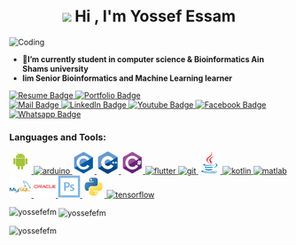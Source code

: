  <h1 align="center"><img src="https://th.bing.com/th/id/R.c6e0e149eab9ea7964bed1d27ead3bc8?rik=7E24ci958kO%2fkA&riu=http%3a%2f%2fstatic.skaip.org%2fimg%2femoticons%2f180x180%2ff6fcff%2fhi.gif&ehk=stevBvJN%2bAtQeLhOmUvDc9LRfmYmpGKFoHcdqeHopds%3d&risl=&pid=ImgRaw&r=0" width = "50" hieght ="40"> Hi , I'm Yossef Essam </h1>
<img align="center" alt="Coding" width="1000" height="300" src="https://cdn-images-1.medium.com/max/1200/0*4aHRjVXRKsyUhm2b">

- 🔭**I’m currently student in computer science & Bioinformatics Ain Shams university**
- **Iim Senior Bioinformatics and Machine Learning learner**  
<div id="My">
 <a href="https://drive.google.com/file/d/1z_ROESg5b9l3ALh_pIPeK3ADqNRBl7Di/view?usp=sharing">
  <img src="https://th.bing.com/th/id/R.3f9ccc366e86c9be4f2d2ca5969bfbff?rik=f%2fSoE8BKs7jRiw&pid=ImgRaw&r=0&sres=1&sresct=1" height="100" width="110" alt="Resume Badge"/>
    </a>
      <a href="https://youssefessam.my.canva.site/">
  <img src="https://store.motothemes.net/repo/images/portfolio-logo.jpg" width = "150" hieght= "150" alt="Portfolio Badge"/>
      </a>
</div>
<div id="badges">
   <a href="mailto:youssefessam1269@gmail.com">
  <img src="https://th.bing.com/th/id/R.e6ca1ccd7e976eb837cce45bb53b0e30?rik=aH9SjK9k3g8x3Q&pid=ImgRaw&r=0&sres=1&sresct=1" height="40" width="50" alt="Mail Badge"/>
    </a>
  <a href="https://www.linkedin.com/in/yossefessam1408/">
  <img src="https://raw.githubusercontent.com/rahuldkjain/github-profile-readme-generator/master/src/images/icons/Social/linked-in-alt.svg" height="40" width="50" alt="LinkedIn Badge"/>
    </a>
  <a href="https://www.youtube.com/channel/UCdwYu_JFNJqHo8horG6HKYg">
  <img src="https://raw.githubusercontent.com/rahuldkjain/github-profile-readme-generator/master/src/images/icons/Social/youtube.svg" height="40" width="50" alt="Youtube Badge"/>
  <a href="https://www.facebook.com/YossefEFM">
  <img src="https://th.bing.com/th/id/R.7f689981b7050a848293ef0344f30d33?rik=Ooi2n6Vh4wBGOQ&riu=http%3a%2f%2f4.bp.blogspot.com%2f-E9cQt2nvyTc%2fURusPT5VqnI%2fAAAAAAAAABw%2fwU8Q0YrG37M%2fs1600%2ffacebook%2blogo%2b3.png&ehk=%2bfW27pizyZApmGoIvKOHuCku5JHSDG52uNTA6WpkGbM%3d&risl=&pid=ImgRaw&r=0" width = "80" hieght= "70" alt="Facebook Badge"/>
        </a>
     <a href="https://api.whatsapp.com/send?phone=201068105975">
  <img src="https://thefuturevirtualassistant.com/wp-content/uploads/2021/08/whatsapp-bubble.gif" height="70" width="80" alt="Whatsapp Badge"/>
    </a>
</div>


<h3 align="left">Languages and Tools:</h3>
<p align="left"> <a href="https://developer.android.com" target="_blank" rel="noreferrer"> <img src="https://raw.githubusercontent.com/devicons/devicon/master/icons/android/android-original-wordmark.svg" alt="android" width="40" height="40"/> </a> <a href="https://www.arduino.cc/" target="_blank" rel="noreferrer"> <img src="https://cdn.worldvectorlogo.com/logos/arduino-1.svg" alt="arduino" width="40" height="40"/> </a> <a href="https://www.cprogramming.com/" target="_blank" rel="noreferrer"> <img src="https://raw.githubusercontent.com/devicons/devicon/master/icons/c/c-original.svg" alt="c" width="40" height="40"/> </a> <a href="https://www.w3schools.com/cpp/" target="_blank" rel="noreferrer"> <img src="https://raw.githubusercontent.com/devicons/devicon/master/icons/cplusplus/cplusplus-original.svg" alt="cplusplus" width="40" height="40"/> </a> <a href="https://www.w3schools.com/cs/" target="_blank" rel="noreferrer"> <img src="https://raw.githubusercontent.com/devicons/devicon/master/icons/csharp/csharp-original.svg" alt="csharp" width="40" height="40"/> </a> <a href="https://flutter.dev" target="_blank" rel="noreferrer"> <img src="https://www.vectorlogo.zone/logos/flutterio/flutterio-icon.svg" alt="flutter" width="40" height="40"/> </a> <a href="https://git-scm.com/" target="_blank" rel="noreferrer"> <img src="https://www.vectorlogo.zone/logos/git-scm/git-scm-icon.svg" alt="git" width="40" height="40"/> </a> <a href="https://www.java.com" target="_blank" rel="noreferrer"> <img src="https://raw.githubusercontent.com/devicons/devicon/master/icons/java/java-original.svg" alt="java" width="40" height="40"/> </a> <a href="https://kotlinlang.org" target="_blank" rel="noreferrer"> <img src="https://www.vectorlogo.zone/logos/kotlinlang/kotlinlang-icon.svg" alt="kotlin" width="40" height="40"/> </a> <a href="https://www.mathworks.com/" target="_blank" rel="noreferrer"> <img src="https://upload.wikimedia.org/wikipedia/commons/2/21/Matlab_Logo.png" alt="matlab" width="40" height="40"/> </a> <a href="https://www.mysql.com/" target="_blank" rel="noreferrer"> <img src="https://raw.githubusercontent.com/devicons/devicon/master/icons/mysql/mysql-original-wordmark.svg" alt="mysql" width="40" height="40"/> </a> <a href="https://www.oracle.com/" target="_blank" rel="noreferrer"> <img src="https://raw.githubusercontent.com/devicons/devicon/master/icons/oracle/oracle-original.svg" alt="oracle" width="40" height="40"/> </a> <a href="https://www.photoshop.com/en" target="_blank" rel="noreferrer"> <img src="https://raw.githubusercontent.com/devicons/devicon/master/icons/photoshop/photoshop-line.svg" alt="photoshop" width="40" height="40"/> </a> <a href="https://www.python.org" target="_blank" rel="noreferrer"> <img src="https://raw.githubusercontent.com/devicons/devicon/master/icons/python/python-original.svg" alt="python" width="40" height="40"/> </a> <a href="https://www.tensorflow.org" target="_blank" rel="noreferrer"> <img src="https://www.vectorlogo.zone/logos/tensorflow/tensorflow-icon.svg" alt="tensorflow" width="40" height="40"/> </a> </p>

<p><img align="left" src="https://github-readme-stats.vercel.app/api/top-langs?username=yossefefm&show_icons=true&title_color=000000&text_color=4b0202&bg_color=66a0ff&hide_border=true&locale=en&layout=compact" alt="yossefefm" /></p>

<p>&nbsp;<img align="center" src="https://github-readme-stats.vercel.app/api?username=yossefefm&show_icons=true&title_color=ff0033&text_color=2f05ff&bg_color=000000&hide_border=true&locale=en" alt="yossefefm" /></p>

<p><img align="center" src="https://github-readme-streak-stats.herokuapp.com/?user=yossefefm&theme=highcontrast" alt="yossefefm" /></p>

